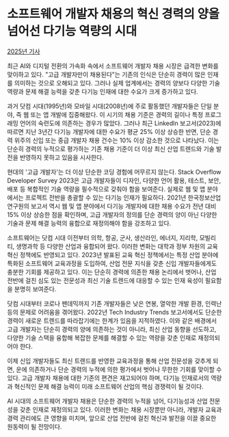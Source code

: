 # 소프트웨어 개발자 채용의 혁신 경력의 양을 넘어선 다기능 역량의 시대
[2025년 기사](./index.md)

최근 AI와 디지털 전환의 가속화 속에서 소프트웨어 개발자 채용 시장은 급격한 변화를 맞이하고 있다. "고급 개발자만이  채용된다"는 기존의 인식은 단순히 경력이 많은 인재를 의미하는 것으로 오해되고 있다. 그러나 실제 업계에서는 경력의 양보다 다양한 기술 역량과 문제 해결 능력을 갖춘 다기능 인재에 대한 수요가 크게 증가하고 있다.


과거 닷컴 시대(1995년)와 모바일 시대(2008년)에 주로 활동했던 개발자들은 단일 분야, 즉 웹 또는 앱 개발에  집중해왔다. 이 시기의 채용 기준은 경력의 길이나 특정 프로그래밍 언어의 숙련도에 의존하는 경우가 많았다. 그러나 최근  LinkedIn 보고서(2023)에 따르면 지난 3년간 다기능 개발자에 대한 수요가 평균 25% 이상 상승한 반면, 단순 경력  위주의 신입 또는 중급 개발자 채용 건수는 10% 이상 감소한 것으로 나타났다. 이는 단순히 경력의 누적으로 평가하는 기존 채용  기준이 더 이상 최신 산업 트렌드와 기술 발전을 반영하지 못하고 있음을 시사한다.


현대의 '고급 개발자'는 더 이상 단순한 코딩 경험에 머무르지 않는다. Stack Overflow Developer  Survey 2023은 고급 개발자들이 디자인, 다양한 언어 활용, 테스트, 보안, 배포 등 복합적인 기술 역량을 필수적으로  갖춰야 함을 보여준다. 실제로 웹 및 앱 분야에서는 프로젝트 전반을 총괄할 수 있는 다기능 인재가 필요하다. 2021년  한국정보산업연구원의 보고서 역시 웹 및 앱 분야에서 다기능 개발자에 대한 채용 수요가 전년 대비 15% 이상 상승한 점을  확인하며, 고급 개발자의 정의를 단순 경력의 양이 아닌 다양한 기술과 문제 해결 능력의 융합으로 재정의해야 함을 강조하고 있다.


소프트웨어는 닷컴 시대 이전부터 의학, 항공, 군사, 생산라인, 에너지, 지리학, 모빌리티, 생명과학 등 다양한 산업과  융합되어 왔다. 이러한 변화는 대학과 정부 차원의 교육 혁신 정책에도 반영되고 있다. 2023년 발표된 교육 혁신 정책에서는 특정 산업 분야에 특화된 소프트웨어 교육과정을 도입하여, 산업 전문 지식을 갖춘 신입 개발자들에게도 충분한 기회를 제공하고 있다.  이는 단순히 경력에 의존한 채용 논리에서 벗어나, 산업 전반에 걸친 심도 있는 전문성과 최신 기술 트렌드에 대응할 수 있는 인재  육성이 필요함을 분명히 보여준다.


닷컴 시대부터 코로나 팬데믹까지 기존 개발자들은 낮은 연봉, 열악한 개발 환경, 인력난 등의 문제로 어려움을 겪어왔다.  2022년 Tech Industry Trends 보고서에서도 단순한 경력이 새로운 트렌드를 따라잡기에는 한계가 있음을 지적하였다. 이와 같은 배경에서 고급 개발자는 단순히 경력의 양에 의존하는 것이 아니라, 최신 산업 동향을 선도하고, 다양한 기술 스택을  융합해 복잡한 문제를 해결할 수 있는 역량을 갖춘 인재로 재정의되어야 한다.

이제 신입 개발자들도 최신 트렌드를 반영한 교육과정을 통해 산업 전문성을 갖추게 되면, 운에 의존하거나 단순 경력의 누적에  의한 평가에서 벗어나 무한한 기회를 맞이할 수 있다. 고급 개발자 채용에 대한 기존의 편견은 재고되어야 하며, 다기능 인재로서의  역량과 혁신적인 문제 해결 능력이 미래 소프트웨어 산업의 핵심 경쟁력이 될 것이다.


AI 시대의 소프트웨어 개발자 채용은 단순한 경력의 누적을 넘어, 다기능성과 산업 전문성을 갖춘 인재로 재정의되고 있다.  이러한 변화는 채용 시장뿐만 아니라, 개발자 교육과 경력 관리에도 큰 영향을 미치며, 앞으로 산업 전반에 걸친 혁신과 발전을 이끌 중요한 원동력이 될 전망이다.

